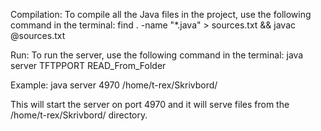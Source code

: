 Compilation:
To compile all the Java files in the project, use the following command in the terminal:
find . -name "*.java" > sources.txt && javac @sources.txt

Run:
To run the server, use the following command in the terminal:
java server TFTPPORT READ_From_Folder

Example:
java server 4970 /home/t-rex/Skrivbord/

This will start the server on port 4970 and it will serve files from the /home/t-rex/Skrivbord/ directory.
